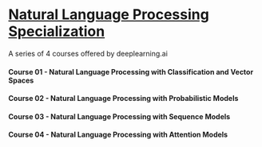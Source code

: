 # [Natural Language Processing Specialization]()
A series of 4 courses offered by deeplearning.ai

#### Course 01 - Natural Language Processing with Classification and Vector Spaces

#### Course 02 - Natural Language Processing with Probabilistic Models

#### Course 03 - Natural Language Processing with Sequence Models

#### Course 04 - Natural Language Processing with Attention Models
